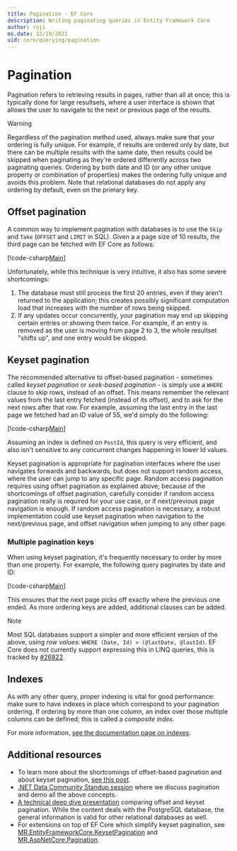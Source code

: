 ```yaml
---
title: Pagination - EF Core
description: Writing paginating queries in Entity Framework Core
author: roji
ms.date: 12/19/2021
uid: core/querying/pagination
---
```

# Pagination

Pagination refers to retrieving results in pages, rather than all at once; this is typically done for large resultsets, where a user interface is shown that allows the user to navigate to the next or previous page of the results.

> [!WARNING]
> Regardless of the pagination method used, always make sure that your ordering is fully unique. For example, if results are ordered only by date, but there can be multiple results with the same date, then results could be skipped when paginating as they're ordered differently across two paginating queries. Ordering by both date and ID (or any other unique property or combination of properties) makes the ordering fully unique and avoids this problem. Note that relational databases do not apply any ordering by default, even on the primary key.

## Offset pagination

A common way to implement pagination with databases is to use the `Skip` and `Take` (`OFFSET` and `LIMIT` in SQL). Given a a page size of 10 results, the third page can be fetched with EF Core as follows:

[!code-csharp[Main](../../../samples/core/Querying/Pagination/Program.cs?name=OffsetPagination&highlight=4)]

Unfortunately, while this technique is very intuitive, it also has some severe shortcomings:

1. The database must still process the first 20 entries, even if they aren't returned to the application; this creates possibly significant computation load that increases with the number of rows being skipped.
2. If any updates occur concurrently, your pagination may end up skipping certain entries or showing them twice. For example, if an entry is removed as the user is moving from page 2 to 3, the whole resultset "shifts up", and one entry would be skipped.

## Keyset pagination

The recommended alternative to offset-based pagination - sometimes called *keyset pagination* or *seek-based pagination* - is simply use a `WHERE` clause to skip rows, instead of an offset. This means remember the relevant values from the last entry fetched (instead of its offset), and to ask for the next rows after that row. For example, assuming the last entry in the last page we fetched had an ID value of 55, we'd simply do the following:

[!code-csharp[Main](../../../samples/core/Querying/Pagination/Program.cs?name=KeySetPagination&highlight=4)]

Assuming an index is defined on `PostId`, this query is very efficient, and also isn't sensitive to any concurrent changes happening in lower Id values.

Keyset pagination is appropriate for pagination interfaces where the user navigates forwards and backwards, but does not support random access, where the user can jump to any specific page. Random access pagination requires using offset pagination as explained above; because of the shortcomings of offset pagination, carefully consider if random access pagination really is required for your use case, or if next/previous page navigation is enough. If random access pagination is necessary, a robust implementation could use keyset pagination when navigation to the next/previous page, and offset navigation when jumping to any other page.

### Multiple pagination keys

When using keyset pagination, it's frequently necessary to order by more than one property. For example, the following query paginates by date and ID:

[!code-csharp[Main](../../../samples/core/Querying/Pagination/Program.cs?name=KeySetPaginationWithMultipleKeys&highlight=6)]

This ensures that the next page picks off exactly where the previous one ended. As more ordering keys are added, additional clauses can be added.

> [!NOTE]
> Most SQL databases support a simpler and more efficient version of the above, using *row values*: `WHERE (Date, Id) > (@lastDate, @lastId)`. EF Core does not currently support expressing this in LINQ queries, this is tracked by [#26822](https://github.com/dotnet/efcore/issues/26822).

## Indexes

As with any other query, proper indexing is vital for good performance: make sure to have indexes in place which correspond to your pagination ordering. If ordering by more than one column, an index over those multiple columns can be defined; this is called a *composite index*.

For more information, [see the documentation page on indexes](xref:core/modeling/indexes).

## Additional resources

* To learn more about the shortcomings of offset-based pagination and about keyset pagination, [see this post](https://use-the-index-luke.com/no-offset).
* [.NET Data Community Standup session](https://www.youtube.com/watch?v=DIKH-q-gJNU) where we discuss pagination and demo all the above concepts.
* [A technical deep dive presentation](https://www.slideshare.net/MarkusWinand/p2d2-pagination-done-the-postgresql-way) comparing offset and keyset pagination. While the content deals with the PostgreSQL database, the general information is valid for other relational databases as well.
* For extensions on top of EF Core which simplify keyset pagination, see [MR.EntityFrameworkCore.KeysetPagination](https://github.com/mrahhal/MR.EntityFrameworkCore.KeysetPagination) and [MR.AspNetCore.Pagination](https://github.com/mrahhal/MR.AspNetCore.Pagination).
